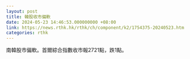 ```yaml
---
layout: post
title: 韓股收市偏軟
date: 2024-05-23 14:46:53.000000000 +08:00
link: https://news.rthk.hk/rthk/ch/component/k2/1754375-20240523.htm
categories: rthk
---
```


南韓股市偏軟。首爾綜合指數收市報2721點，跌1點。
